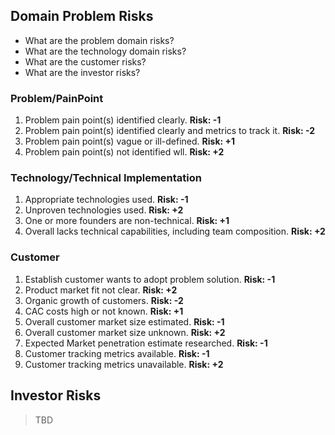 ## Domain Problem Risks
- What are the problem domain risks?
- What are the technology domain risks?
- What are the customer risks?
- What are the investor risks?
 
### Problem/PainPoint
1. Problem pain point(s) identified clearly. **Risk: -1**
2. Problem pain point(s) identified clearly and metrics to track it. **Risk: -2**
3. Problem pain point(s) vague or ill-defined. **Risk: +1**
4. Problem pain point(s) not identified wll. **Risk: +2**

### Technology/Technical Implementation
1. Appropriate technologies used. **Risk: -1**
2. Unproven technologies used. **Risk: +2**
3. One or more founders are non-technical. **Risk: +1**
4. Overall lacks technical capabilities, including team composition. **Risk: +2**

### Customer
1. Establish customer wants to adopt problem solution. **Risk: -1**
2. Product market fit not clear. **Risk: +2**
3. Organic growth of customers. **Risk: -2**
4. CAC costs high or not known. **Risk: +1**
5. Overall customer market size estimated. **Risk: -1**
6. Overall customer market size unknown. **Risk: +2**
7. Expected Market penetration estimate researched. **Risk: -1**
8. Customer tracking metrics available.  **Risk: -1**
9. Customer tracking metrics unavailable. **Risk: +2**

## Investor Risks
> TBD
